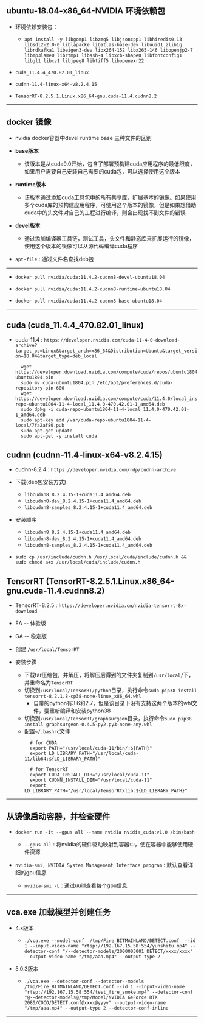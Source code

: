 ## ubuntu-18.04-x86_64-NVIDIA 环境依赖包

+ 环境依赖安装包：
  + `apt install -y libgomp1 libzmq5 libjsoncpp1 libhiredis0.13 libsdl2-2.0-0 liblapacke libatlas-base-dev libuuid1 zlib1g librdkafka1 libeigen3-dev libx264-152 libx265-146 libopenjp2-7  libmp3lame0 librtmp1 libssh-4 libxcb-shape0 libfontconfig1 libgl1 libxv1 libjpeg8 libtiff5 libopenexr22`

+ `cuda_11.4.4_470.82.01_linux`
  
+ `cudnn-11.4-linux-x64-v8.2.4.15`
  
+ `TensorRT-8.2.5.1.Linux.x86_64-gnu.cuda-11.4.cudnn8.2`

--------------------------------------------------------------------------------------------------------------------

## docker 镜像

+ nvidia docker容器中devel runtime base 三种文件的区别

+ **base版本**
  + 该版本是从cuda9.0开始，包含了部署预构建cuda应用程序的最低限度，如果用户需要自己安装自己需要的cuda包，可以选择使用这个版本

+ **runtime版本**
  + 该版本通过添加cuda工具包中的所有共享库，扩展基本的镜像。如果使用多个cuda库的预构建应用程序，可使用这个版本的镜像，但是如果想借助cuda中的头文件对自己的工程进行编译，则会出现找不到文件的错误

+ **devel版本**
  + 通过添加编译器工具链，测试工具，头文件和静态库来扩展运行的镜像，使用这个版本的镜像可以从源代码编译cuda程序

+ `apt-file` : 通过文件名查找deb包
  
--------------------------------------------------------------------------------------------------------------------


+ `docker pull nvidia/cuda:11.4.2-cudnn8-devel-ubuntu18.04`

+ `docker pull nvidia/cuda:11.4.2-cudnn8-runtime-ubuntu18.04`

+ `docker pull nvidia/cuda:11.4.2-cudnn8-base-ubuntu18.04`

--------------------------------------------------------------------------------------------------------------------

## cuda (cuda_11.4.4_470.82.01_linux)

+ cuda-11.4 : `https://developer.nvidia.com/cuda-11-4-0-download-archive?target_os=Linux&target_arch=x86_64&Distribution=Ubuntu&target_version=18.04&target_type=deb_local`

  ```
    wget https://developer.download.nvidia.com/compute/cuda/repos/ubuntu1804/x86_64/cuda-ubuntu1804.pin
    sudo mv cuda-ubuntu1804.pin /etc/apt/preferences.d/cuda-repository-pin-600
    wget https://developer.download.nvidia.com/compute/cuda/11.4.0/local_installers/cuda-repo-ubuntu1804-11-4-local_11.4.0-470.42.01-1_amd64.deb
    sudo dpkg -i cuda-repo-ubuntu1804-11-4-local_11.4.0-470.42.01-1_amd64.deb
    sudo apt-key add /var/cuda-repo-ubuntu1804-11-4-local/7fa2af80.pub
    sudo apt-get update
    sudo apt-get -y install cuda
  ```

## cudnn (cudnn-11.4-linux-x64-v8.2.4.15)

+ cudnn-8.2.4 : `https://developer.nvidia.com/rdp/cudnn-archive` 

+ 下载(deb包安装方式)
  - `libcudnn8_8.2.4.15-1+cuda11.4_amd64.deb`
  - `libcudnn8-dev_8.2.4.15-1+cuda11.4_amd64.deb`
  - `libcudnn8-samples_8.2.4.15-1+cuda11.4_amd64.deb`
+ 安装顺序
  - `libcudnn8_8.2.4.15-1+cuda11.4_amd64.deb`
  - `libcudnn8-dev_8.2.4.15-1+cuda11.4_amd64.deb`
  - `libcudnn8-samples_8.2.4.15-1+cuda11.4_amd64.deb`

+ `sudo cp /usr/include/cudnn.h /usr/local/cuda/include/cudnn.h && sudo chmod a+x /usr/local/cuda/include/cudnn.h`

## TensorRT (TensorRT-8.2.5.1.Linux.x86_64-gnu.cuda-11.4.cudnn8.2)

+ TensorRT-8.2.5 : `https://developer.nvidia.cn/nvidia-tensorrt-8x-download`

+ EA -- 体验版
+ GA -- 稳定版

+ 创建 `/usr/local/TensorRT`

+ 安装步骤

  + 下载tar压缩包，并解压，将解压后得到的文件夹复制到`/usr/local/`下，并重命名为`TensorRT`
  + 切换到`/usr/local/TensorRT/python`目录，执行命令`sudo pip38 install tensorrt-8.2.1.8-cp38-none-linux_x86_64.whl`
    + 自带的python有3.6和2.7，但是该目录下没有支持这两个版本的whl文件，要重新编译和安装python38
  + 切换到`/usr/local/TensorRT/graphsurgeon`目录，执行命令`sudo pip38 install graphsurgeon-0.4.5-py2.py3-none-any.whl`
  + 配置`~/.bashrc`文件
    ```
      # for CUDA
      export PATH="/usr/local/cuda-11/bin/:${PATH}"
      export LD_LIBRARY_PATH="/usr/local/cuda-11/lib64:${LD_LIBRARY_PATH}"

      # for TensorRT
      export CUDA_INSTALL_DIR="/usr/local/cuda-11"
      export CUDNN_INSTALL_DIR="/usr/local/cuda-11"
      export LD_LIBRARY_PATH="/usr/local/TensorRT/lib:${LD_LIBRARY_PATH}"
    ```

--------------------------------------------------------------------------------------------------------------------

## 从镜像启动容器，并检查硬件

+ `docker run -it --gpus all --name nvidia nvidia_cuda:v1.0 /bin/bash`
  + `--gpus all` : 将nvidia的硬件驱动映射到容器中，使在容器中能够使用硬件资源

+ `nvidia-smi, NVIDIA System Management Interface program` : 默认查看详细的gpu信息
  + `nvidia-smi -L` : 通过uuid查看每个gpu信息
  
--------------------------------------------------------------------------------------------------------------------

## vca.exe 加载模型并创建任务

+ 4.x版本
  + `./vca.exe --model-conf  /tmp/Fire_BITMAINLAND/DETECT.conf  --id 1 --input-video-name "rtsp://192.167.15.58:554/yunshitu.mp4" --detector-conf "/--detector-models/2000003001_DETECT/xxxx/xxxx" --output-video-name "/tmp/aaa.mp4" --output-type 2`

+ 5.0.3版本
  + `./vca.exe --detector-conf --detector--models /tmp/Fire_BITMAINLAND/DETECT.conf --id 1 --input-video-name "rtsp://192.167.15.58:554/test_fire_smoke.mp4" --detector-conf "@--detector-models@/tmp/Model/NVIDIA GeForce RTX 2080/COCO/DETECT.conf@xxxx@yyyy" --output-video-name "/tmp/aaa.mp4" --output-type 2 --detector-conf-inline`

--------------------------------------------------------------------------------------------------------------------


<!-- ## cuda10.2

+ cuda-10.2 : `https://developer.nvidia.com/cuda-10.2-download-archive?target_os=Linux&target_arch=x86_64&target_distro=Ubuntu&target_version=1804&target_type=deblocal`

```
wget https://developer.download.nvidia.com/compute/cuda/repos/ubuntu1804/x86_64/cuda-ubuntu1804.pin 
sudo mv cuda-ubuntu1804.pin /etc/apt/preferences.d/cuda-repository-pin-600
wget https://developer.download.nvidia.com/compute/cuda/10.2/Prod/local_installers/cuda-repo-ubuntu1804-10-2-local-10.2.89-440.33.01_1.0-1_amd64.deb 
sudo dpkg -i cuda-repo-ubuntu1804-10-2-local-10.2.89-440.33.01_1.0-1_amd64.deb
sudo apt-key add /var/cuda-repo-10-2-local-10.2.89-440.33.01/7fa2af80.pub
sudo apt-get update
sudo apt-get -y install cuda
```

## cudnnn

+ `https://developer.nvidia.com/rdp/cudnn-archive` 下载相关deb包，ubuntu18需要下载三个,依次安装
  ```
    libcudnn7_7.6.5.32-1+cuda10.2_amd64.deb
    libcudnn7-dev_7.6.5.32-1+cuda10.2_amd64.deb
    libcudnn7-doc_7.6.5.32-1+cuda10.2_amd64.deb
  ```

## TensorRT

+ 使用zar包安装，不是deb包安装。
+ `https://developer.nvidia.com/nvidia-tensorrt-6x-download`
+ 解压下载的压缩包，将该文件夹复制到想要安装的地方`sudo cp -R ./TensorRT /usr/local`
+ 然后切换到该文件夹下的python文件夹，使用pip安装 `sudo pip2 install tensorrt-6.0.1.8-cp27-none-linux_x86_64.whl`, 切换到`TensorRT/graphsurgeon`目录，使用pip安装`sudo pip2 install graphsurgeon-0.4.1-py2.py3-none-any.whl`
+ 配置`~/.bashrc`文件
    ```
    # for CUDA
    export PATH="/usr/local/cuda-10.2/bin:$PATH"
    export LD_LIBRARY_PATH="/usr/local/cuda-10.2/lib64:$LD_LIBRARY_PATH"

    # for TensorRT
    export CUDA_INSTALL_DIR="/usr/local/cuda-10.2"
    export CUDNN_INSTALL_DIR="/usr/local/cuda-10.2"
    export LD_LIBRARY_PATH="$LD_LIBRARY_PATH:/usr/local/TensorRT-6.0.1.8/lib"
    ```
+ `source ~/.bashrc` -->
